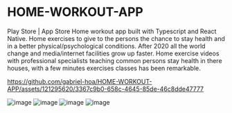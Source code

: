 # HOME-WORKOUT-APP
Play Store | App Store Home workout app built with Typescript and React Native. 
Home exercises to give to the persons the chance to stay health and in a better physical/psychological conditions.
After 2020 all the world change and media/internet facilities grow up faster. 
Home exercise videos with professional specialists teaching common persons stay health in there houses, with a few minutes exercises classes has been remarkable.

https://github.com/gabriel-hoa/HOME-WORKOUT-APP/assets/121295620/3367c9b0-658c-4645-85de-46c8dde47777


![image](https://github.com/gabriel-hoa/HOME-WORKOUT-APP/assets/121295620/213dff58-f463-47ec-9144-0532ff7ca505)
![image](https://github.com/gabriel-hoa/HOME-WORKOUT-APP/assets/121295620/35f30fdb-6caa-4cbf-a2c1-0bdf7d4f01c6)
![image](https://github.com/gabriel-hoa/HOME-WORKOUT-APP/assets/121295620/82685060-517d-4760-8862-82576b9a8545)
![image](https://github.com/gabriel-hoa/HOME-WORKOUT-APP/assets/121295620/54b23159-97de-4f5f-ae06-5a83f59f529a)





